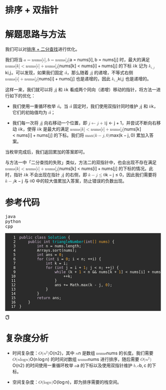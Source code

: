 <div class="react-markdown"><h1><strong>排序 + 双指针</strong></h1>
<h1><strong>解题思路与方法</strong></h1>
<p>我们可以对<a href="https://www.lintcode.com/problem/1132/solution/58468" target="_blank">排序 + 二分查找</a>进行优化。</p>
<p>我们将当 <span class="math math-inline"><span class="katex"><span class="katex-mathml"><math xmlns="http://www.w3.org/1998/Math/MathML"><semantics><mrow><mi>a</mi><mo>=</mo><mtext mathvariant="italic">nums</mtext><mo stretchy="false">[</mo><mi>i</mi><mo stretchy="false">]</mo><mo separator="true">,</mo><mi>b</mi><mo>=</mo><mtext mathvariant="italic">nums</mtext><mo stretchy="false">[</mo><mi>j</mi><mo stretchy="false">]</mo></mrow><annotation encoding="application/x-tex">a = \textit{nums}[i], b = \textit{nums}[j]</annotation></semantics></math></span><span class="katex-html" aria-hidden="true"><span class="base"><span class="strut" style="height: 0.4306em;"></span><span class="mord mathnormal">a</span><span class="mspace" style="margin-right: 0.2778em;"></span><span class="mrel">=</span><span class="mspace" style="margin-right: 0.2778em;"></span></span><span class="base"><span class="strut" style="height: 1em; vertical-align: -0.25em;"></span><span class="mord text"><span class="mord textit">nums</span></span><span class="mopen">[</span><span class="mord mathnormal">i</span><span class="mclose">]</span><span class="mpunct">,</span><span class="mspace" style="margin-right: 0.1667em;"></span><span class="mord mathnormal">b</span><span class="mspace" style="margin-right: 0.2778em;"></span><span class="mrel">=</span><span class="mspace" style="margin-right: 0.2778em;"></span></span><span class="base"><span class="strut" style="height: 1em; vertical-align: -0.25em;"></span><span class="mord text"><span class="mord textit">nums</span></span><span class="mopen">[</span><span class="mord mathnormal" style="margin-right: 0.05724em;">j</span><span class="mclose">]</span></span></span></span></span> 时，最大的满足 <span class="math math-inline"><span class="katex"><span class="katex-mathml"><math xmlns="http://www.w3.org/1998/Math/MathML"><semantics><mrow><mtext mathvariant="italic">nums</mtext><mo stretchy="false">[</mo><mi>k</mi><mo stretchy="false">]</mo><mo>&lt;</mo><mtext mathvariant="italic">nums</mtext><mo stretchy="false">[</mo><mi>i</mi><mo stretchy="false">]</mo><mo>+</mo><mtext mathvariant="italic">nums</mtext><mo stretchy="false">[</mo><mi>j</mi><mo stretchy="false">]</mo></mrow><annotation encoding="application/x-tex">\textit{nums}[k] &lt; \textit{nums}[i] + \textit{nums}[j]</annotation></semantics></math></span><span class="katex-html" aria-hidden="true"><span class="base"><span class="strut" style="height: 1em; vertical-align: -0.25em;"></span><span class="mord text"><span class="mord textit">nums</span></span><span class="mopen">[</span><span class="mord mathnormal" style="margin-right: 0.03148em;">k</span><span class="mclose">]</span><span class="mspace" style="margin-right: 0.2778em;"></span><span class="mrel">&lt;</span><span class="mspace" style="margin-right: 0.2778em;"></span></span><span class="base"><span class="strut" style="height: 1em; vertical-align: -0.25em;"></span><span class="mord text"><span class="mord textit">nums</span></span><span class="mopen">[</span><span class="mord mathnormal">i</span><span class="mclose">]</span><span class="mspace" style="margin-right: 0.2222em;"></span><span class="mbin">+</span><span class="mspace" style="margin-right: 0.2222em;"></span></span><span class="base"><span class="strut" style="height: 1em; vertical-align: -0.25em;"></span><span class="mord text"><span class="mord textit">nums</span></span><span class="mopen">[</span><span class="mord mathnormal" style="margin-right: 0.05724em;">j</span><span class="mclose">]</span></span></span></span></span> 的下标 <span class="math math-inline"><span class="katex"><span class="katex-mathml"><math xmlns="http://www.w3.org/1998/Math/MathML"><semantics><mrow><mi>k</mi></mrow><annotation encoding="application/x-tex">k</annotation></semantics></math></span><span class="katex-html" aria-hidden="true"><span class="base"><span class="strut" style="height: 0.6944em;"></span><span class="mord mathnormal" style="margin-right: 0.03148em;">k</span></span></span></span></span> 记为 <span class="math math-inline"><span class="katex"><span class="katex-mathml"><math xmlns="http://www.w3.org/1998/Math/MathML"><semantics><mrow><msub><mi>k</mi><mrow><mi>i</mi><mo separator="true">,</mo><mi>j</mi></mrow></msub></mrow><annotation encoding="application/x-tex">k_{i, j}</annotation></semantics></math></span><span class="katex-html" aria-hidden="true"><span class="base"><span class="strut" style="height: 0.9805em; vertical-align: -0.2861em;"></span><span class="mord"><span class="mord mathnormal" style="margin-right: 0.03148em;">k</span><span class="msupsub"><span class="vlist-t vlist-t2"><span class="vlist-r"><span class="vlist" style="height: 0.3117em;"><span style="top: -2.55em; margin-left: -0.0315em; margin-right: 0.05em;"><span class="pstrut" style="height: 2.7em;"></span><span class="sizing reset-size6 size3 mtight"><span class="mord mtight"><span class="mord mathnormal mtight">i</span><span class="mpunct mtight">,</span><span class="mord mathnormal mtight" style="margin-right: 0.05724em;">j</span></span></span></span></span><span class="vlist-s">​</span></span><span class="vlist-r"><span class="vlist" style="height: 0.2861em;"><span></span></span></span></span></span></span></span></span></span></span>。可以发现，如果我们固定 <span class="math math-inline"><span class="katex"><span class="katex-mathml"><math xmlns="http://www.w3.org/1998/Math/MathML"><semantics><mrow><mi>i</mi></mrow><annotation encoding="application/x-tex">i</annotation></semantics></math></span><span class="katex-html" aria-hidden="true"><span class="base"><span class="strut" style="height: 0.6595em;"></span><span class="mord mathnormal">i</span></span></span></span></span>，那么随着 <span class="math math-inline"><span class="katex"><span class="katex-mathml"><math xmlns="http://www.w3.org/1998/Math/MathML"><semantics><mrow><mi>j</mi></mrow><annotation encoding="application/x-tex">j</annotation></semantics></math></span><span class="katex-html" aria-hidden="true"><span class="base"><span class="strut" style="height: 0.854em; vertical-align: -0.1944em;"></span><span class="mord mathnormal" style="margin-right: 0.05724em;">j</span></span></span></span></span> 的递增，不等式右侧 <span class="math math-inline"><span class="katex"><span class="katex-mathml"><math xmlns="http://www.w3.org/1998/Math/MathML"><semantics><mrow><mtext mathvariant="italic">nums</mtext><mo stretchy="false">[</mo><mi>i</mi><mo stretchy="false">]</mo><mo>+</mo><mtext mathvariant="italic">nums</mtext><mo stretchy="false">[</mo><mi>j</mi><mo stretchy="false">]</mo></mrow><annotation encoding="application/x-tex">\textit{nums}[i] + \textit{nums}[j]</annotation></semantics></math></span><span class="katex-html" aria-hidden="true"><span class="base"><span class="strut" style="height: 1em; vertical-align: -0.25em;"></span><span class="mord text"><span class="mord textit">nums</span></span><span class="mopen">[</span><span class="mord mathnormal">i</span><span class="mclose">]</span><span class="mspace" style="margin-right: 0.2222em;"></span><span class="mbin">+</span><span class="mspace" style="margin-right: 0.2222em;"></span></span><span class="base"><span class="strut" style="height: 1em; vertical-align: -0.25em;"></span><span class="mord text"><span class="mord textit">nums</span></span><span class="mopen">[</span><span class="mord mathnormal" style="margin-right: 0.05724em;">j</span><span class="mclose">]</span></span></span></span></span> 也是递增的，因此 <span class="math math-inline"><span class="katex"><span class="katex-mathml"><math xmlns="http://www.w3.org/1998/Math/MathML"><semantics><mrow><msub><mi>k</mi><mrow><mi>i</mi><mo separator="true">,</mo><mi>j</mi></mrow></msub></mrow><annotation encoding="application/x-tex">k_{i, j}</annotation></semantics></math></span><span class="katex-html" aria-hidden="true"><span class="base"><span class="strut" style="height: 0.9805em; vertical-align: -0.2861em;"></span><span class="mord"><span class="mord mathnormal" style="margin-right: 0.03148em;">k</span><span class="msupsub"><span class="vlist-t vlist-t2"><span class="vlist-r"><span class="vlist" style="height: 0.3117em;"><span style="top: -2.55em; margin-left: -0.0315em; margin-right: 0.05em;"><span class="pstrut" style="height: 2.7em;"></span><span class="sizing reset-size6 size3 mtight"><span class="mord mtight"><span class="mord mathnormal mtight">i</span><span class="mpunct mtight">,</span><span class="mord mathnormal mtight" style="margin-right: 0.05724em;">j</span></span></span></span></span><span class="vlist-s">​</span></span><span class="vlist-r"><span class="vlist" style="height: 0.2861em;"><span></span></span></span></span></span></span></span></span></span></span> 也是递增的。</p>
<p>这样一来，我们就可以将 <span class="math math-inline"><span class="katex"><span class="katex-mathml"><math xmlns="http://www.w3.org/1998/Math/MathML"><semantics><mrow><mi>j</mi></mrow><annotation encoding="application/x-tex">j</annotation></semantics></math></span><span class="katex-html" aria-hidden="true"><span class="base"><span class="strut" style="height: 0.854em; vertical-align: -0.1944em;"></span><span class="mord mathnormal" style="margin-right: 0.05724em;">j</span></span></span></span></span> 和 <span class="math math-inline"><span class="katex"><span class="katex-mathml"><math xmlns="http://www.w3.org/1998/Math/MathML"><semantics><mrow><mi>k</mi></mrow><annotation encoding="application/x-tex">k</annotation></semantics></math></span><span class="katex-html" aria-hidden="true"><span class="base"><span class="strut" style="height: 0.6944em;"></span><span class="mord mathnormal" style="margin-right: 0.03148em;">k</span></span></span></span></span> 看成两个同向（递增）移动的指针，将方法一进行如下的优化：</p>
<ul>
<li>
<p>我们使用一重循环枚举 <span class="math math-inline"><span class="katex"><span class="katex-mathml"><math xmlns="http://www.w3.org/1998/Math/MathML"><semantics><mrow><mi>i</mi></mrow><annotation encoding="application/x-tex">i</annotation></semantics></math></span><span class="katex-html" aria-hidden="true"><span class="base"><span class="strut" style="height: 0.6595em;"></span><span class="mord mathnormal">i</span></span></span></span></span>。当 <span class="math math-inline"><span class="katex"><span class="katex-mathml"><math xmlns="http://www.w3.org/1998/Math/MathML"><semantics><mrow><mi>i</mi></mrow><annotation encoding="application/x-tex">i</annotation></semantics></math></span><span class="katex-html" aria-hidden="true"><span class="base"><span class="strut" style="height: 0.6595em;"></span><span class="mord mathnormal">i</span></span></span></span></span> 固定时，我们使用双指针同时维护 <span class="math math-inline"><span class="katex"><span class="katex-mathml"><math xmlns="http://www.w3.org/1998/Math/MathML"><semantics><mrow><mi>j</mi></mrow><annotation encoding="application/x-tex">j</annotation></semantics></math></span><span class="katex-html" aria-hidden="true"><span class="base"><span class="strut" style="height: 0.854em; vertical-align: -0.1944em;"></span><span class="mord mathnormal" style="margin-right: 0.05724em;">j</span></span></span></span></span> 和 <span class="math math-inline"><span class="katex"><span class="katex-mathml"><math xmlns="http://www.w3.org/1998/Math/MathML"><semantics><mrow><mi>k</mi></mrow><annotation encoding="application/x-tex">k</annotation></semantics></math></span><span class="katex-html" aria-hidden="true"><span class="base"><span class="strut" style="height: 0.6944em;"></span><span class="mord mathnormal" style="margin-right: 0.03148em;">k</span></span></span></span></span>，它们的初始值均为 <span class="math math-inline"><span class="katex"><span class="katex-mathml"><math xmlns="http://www.w3.org/1998/Math/MathML"><semantics><mrow><mi>i</mi></mrow><annotation encoding="application/x-tex">i</annotation></semantics></math></span><span class="katex-html" aria-hidden="true"><span class="base"><span class="strut" style="height: 0.6595em;"></span><span class="mord mathnormal">i</span></span></span></span></span>；</p>
</li>
<li>
<p>我们每一次将 <span class="math math-inline"><span class="katex"><span class="katex-mathml"><math xmlns="http://www.w3.org/1998/Math/MathML"><semantics><mrow><mi>j</mi></mrow><annotation encoding="application/x-tex">j</annotation></semantics></math></span><span class="katex-html" aria-hidden="true"><span class="base"><span class="strut" style="height: 0.854em; vertical-align: -0.1944em;"></span><span class="mord mathnormal" style="margin-right: 0.05724em;">j</span></span></span></span></span> 向右移动一个位置，即 <span class="math math-inline"><span class="katex"><span class="katex-mathml"><math xmlns="http://www.w3.org/1998/Math/MathML"><semantics><mrow><mi>j</mi><mo>←</mo><mi>j</mi><mo>+</mo><mn>1</mn></mrow><annotation encoding="application/x-tex">j \leftarrow j+1</annotation></semantics></math></span><span class="katex-html" aria-hidden="true"><span class="base"><span class="strut" style="height: 0.854em; vertical-align: -0.1944em;"></span><span class="mord mathnormal" style="margin-right: 0.05724em;">j</span><span class="mspace" style="margin-right: 0.2778em;"></span><span class="mrel">←</span><span class="mspace" style="margin-right: 0.2778em;"></span></span><span class="base"><span class="strut" style="height: 0.854em; vertical-align: -0.1944em;"></span><span class="mord mathnormal" style="margin-right: 0.05724em;">j</span><span class="mspace" style="margin-right: 0.2222em;"></span><span class="mbin">+</span><span class="mspace" style="margin-right: 0.2222em;"></span></span><span class="base"><span class="strut" style="height: 0.6444em;"></span><span class="mord">1</span></span></span></span></span>，并尝试不断向右移动 <span class="math math-inline"><span class="katex"><span class="katex-mathml"><math xmlns="http://www.w3.org/1998/Math/MathML"><semantics><mrow><mi>k</mi></mrow><annotation encoding="application/x-tex">k</annotation></semantics></math></span><span class="katex-html" aria-hidden="true"><span class="base"><span class="strut" style="height: 0.6944em;"></span><span class="mord mathnormal" style="margin-right: 0.03148em;">k</span></span></span></span></span>，使得 <span class="math math-inline"><span class="katex"><span class="katex-mathml"><math xmlns="http://www.w3.org/1998/Math/MathML"><semantics><mrow><mi>k</mi></mrow><annotation encoding="application/x-tex">k</annotation></semantics></math></span><span class="katex-html" aria-hidden="true"><span class="base"><span class="strut" style="height: 0.6944em;"></span><span class="mord mathnormal" style="margin-right: 0.03148em;">k</span></span></span></span></span> 是最大的满足 <span class="math math-inline"><span class="katex"><span class="katex-mathml"><math xmlns="http://www.w3.org/1998/Math/MathML"><semantics><mrow><mtext mathvariant="italic">nums</mtext><mo stretchy="false">[</mo><mi>k</mi><mo stretchy="false">]</mo><mo>&lt;</mo><mtext mathvariant="italic">nums</mtext><mo stretchy="false">[</mo><mi>i</mi><mo stretchy="false">]</mo><mo>+</mo><mtext mathvariant="italic">nums</mtext><mo stretchy="false">[</mo><mi>j</mi><mo stretchy="false">]</mo></mrow><annotation encoding="application/x-tex">\textit{nums}[k] &lt; \textit{nums}[i] + \textit{nums}[j]</annotation></semantics></math></span><span class="katex-html" aria-hidden="true"><span class="base"><span class="strut" style="height: 1em; vertical-align: -0.25em;"></span><span class="mord text"><span class="mord textit">nums</span></span><span class="mopen">[</span><span class="mord mathnormal" style="margin-right: 0.03148em;">k</span><span class="mclose">]</span><span class="mspace" style="margin-right: 0.2778em;"></span><span class="mrel">&lt;</span><span class="mspace" style="margin-right: 0.2778em;"></span></span><span class="base"><span class="strut" style="height: 1em; vertical-align: -0.25em;"></span><span class="mord text"><span class="mord textit">nums</span></span><span class="mopen">[</span><span class="mord mathnormal">i</span><span class="mclose">]</span><span class="mspace" style="margin-right: 0.2222em;"></span><span class="mbin">+</span><span class="mspace" style="margin-right: 0.2222em;"></span></span><span class="base"><span class="strut" style="height: 1em; vertical-align: -0.25em;"></span><span class="mord text"><span class="mord textit">nums</span></span><span class="mopen">[</span><span class="mord mathnormal" style="margin-right: 0.05724em;">j</span><span class="mclose">]</span></span></span></span></span> 的下标。我们将 <span class="math math-inline"><span class="katex"><span class="katex-mathml"><math xmlns="http://www.w3.org/1998/Math/MathML"><semantics><mrow><mi>max</mi><mo>⁡</mo><mo stretchy="false">(</mo><mi>k</mi><mo>−</mo><mi>j</mi><mo separator="true">,</mo><mn>0</mn><mo stretchy="false">)</mo></mrow><annotation encoding="application/x-tex">\max(k - j, 0)</annotation></semantics></math></span><span class="katex-html" aria-hidden="true"><span class="base"><span class="strut" style="height: 1em; vertical-align: -0.25em;"></span><span class="mop">max</span><span class="mopen">(</span><span class="mord mathnormal" style="margin-right: 0.03148em;">k</span><span class="mspace" style="margin-right: 0.2222em;"></span><span class="mbin">−</span><span class="mspace" style="margin-right: 0.2222em;"></span></span><span class="base"><span class="strut" style="height: 1em; vertical-align: -0.25em;"></span><span class="mord mathnormal" style="margin-right: 0.05724em;">j</span><span class="mpunct">,</span><span class="mspace" style="margin-right: 0.1667em;"></span><span class="mord">0</span><span class="mclose">)</span></span></span></span></span> 累加入答案。</p>
</li>
</ul>
<p>当枚举完成后，我们返回累加的答案即可。</p>
<p>与方法一中「二分查找的失败」类似，方法二的双指针中，也会出现不存在满足 <span class="math math-inline"><span class="katex"><span class="katex-mathml"><math xmlns="http://www.w3.org/1998/Math/MathML"><semantics><mrow><mtext mathvariant="italic">nums</mtext><mo stretchy="false">[</mo><mi>k</mi><mo stretchy="false">]</mo><mo>&lt;</mo><mtext mathvariant="italic">nums</mtext><mo stretchy="false">[</mo><mi>i</mi><mo stretchy="false">]</mo><mo>+</mo><mtext mathvariant="italic">nums</mtext><mo stretchy="false">[</mo><mi>j</mi><mo stretchy="false">]</mo></mrow><annotation encoding="application/x-tex">\textit{nums}[k] &lt; \textit{nums}[i] + \textit{nums}[j]</annotation></semantics></math></span><span class="katex-html" aria-hidden="true"><span class="base"><span class="strut" style="height: 1em; vertical-align: -0.25em;"></span><span class="mord text"><span class="mord textit">nums</span></span><span class="mopen">[</span><span class="mord mathnormal" style="margin-right: 0.03148em;">k</span><span class="mclose">]</span><span class="mspace" style="margin-right: 0.2778em;"></span><span class="mrel">&lt;</span><span class="mspace" style="margin-right: 0.2778em;"></span></span><span class="base"><span class="strut" style="height: 1em; vertical-align: -0.25em;"></span><span class="mord text"><span class="mord textit">nums</span></span><span class="mopen">[</span><span class="mord mathnormal">i</span><span class="mclose">]</span><span class="mspace" style="margin-right: 0.2222em;"></span><span class="mbin">+</span><span class="mspace" style="margin-right: 0.2222em;"></span></span><span class="base"><span class="strut" style="height: 1em; vertical-align: -0.25em;"></span><span class="mord text"><span class="mord textit">nums</span></span><span class="mopen">[</span><span class="mord mathnormal" style="margin-right: 0.05724em;">j</span><span class="mclose">]</span></span></span></span></span> 的下标的情况。此时，指针 <span class="math math-inline"><span class="katex"><span class="katex-mathml"><math xmlns="http://www.w3.org/1998/Math/MathML"><semantics><mrow><mi>k</mi></mrow><annotation encoding="application/x-tex">k</annotation></semantics></math></span><span class="katex-html" aria-hidden="true"><span class="base"><span class="strut" style="height: 0.6944em;"></span><span class="mord mathnormal" style="margin-right: 0.03148em;">k</span></span></span></span></span> 不会出现在指针 <span class="math math-inline"><span class="katex"><span class="katex-mathml"><math xmlns="http://www.w3.org/1998/Math/MathML"><semantics><mrow><mi>j</mi></mrow><annotation encoding="application/x-tex">j</annotation></semantics></math></span><span class="katex-html" aria-hidden="true"><span class="base"><span class="strut" style="height: 0.854em; vertical-align: -0.1944em;"></span><span class="mord mathnormal" style="margin-right: 0.05724em;">j</span></span></span></span></span> 的右侧，即 <span class="math math-inline"><span class="katex"><span class="katex-mathml"><math xmlns="http://www.w3.org/1998/Math/MathML"><semantics><mrow><mi>k</mi><mo>−</mo><mi>j</mi><mo>≤</mo><mn>0</mn></mrow><annotation encoding="application/x-tex">k - j \leq 0</annotation></semantics></math></span><span class="katex-html" aria-hidden="true"><span class="base"><span class="strut" style="height: 0.7778em; vertical-align: -0.0833em;"></span><span class="mord mathnormal" style="margin-right: 0.03148em;">k</span><span class="mspace" style="margin-right: 0.2222em;"></span><span class="mbin">−</span><span class="mspace" style="margin-right: 0.2222em;"></span></span><span class="base"><span class="strut" style="height: 0.854em; vertical-align: -0.1944em;"></span><span class="mord mathnormal" style="margin-right: 0.05724em;">j</span><span class="mspace" style="margin-right: 0.2778em;"></span><span class="mrel">≤</span><span class="mspace" style="margin-right: 0.2778em;"></span></span><span class="base"><span class="strut" style="height: 0.6444em;"></span><span class="mord">0</span></span></span></span></span>，因此我们需要将 <span class="math math-inline"><span class="katex"><span class="katex-mathml"><math xmlns="http://www.w3.org/1998/Math/MathML"><semantics><mrow><mi>k</mi><mo>−</mo><mi>j</mi></mrow><annotation encoding="application/x-tex">k - j</annotation></semantics></math></span><span class="katex-html" aria-hidden="true"><span class="base"><span class="strut" style="height: 0.7778em; vertical-align: -0.0833em;"></span><span class="mord mathnormal" style="margin-right: 0.03148em;">k</span><span class="mspace" style="margin-right: 0.2222em;"></span><span class="mbin">−</span><span class="mspace" style="margin-right: 0.2222em;"></span></span><span class="base"><span class="strut" style="height: 0.854em; vertical-align: -0.1944em;"></span><span class="mord mathnormal" style="margin-right: 0.05724em;">j</span></span></span></span></span> 与 <span class="math math-inline"><span class="katex"><span class="katex-mathml"><math xmlns="http://www.w3.org/1998/Math/MathML"><semantics><mrow><mn>0</mn></mrow><annotation encoding="application/x-tex">0</annotation></semantics></math></span><span class="katex-html" aria-hidden="true"><span class="base"><span class="strut" style="height: 0.6444em;"></span><span class="mord">0</span></span></span></span></span> 中的较大值累加入答案，防止错误的负数出现。</p>
<h1><strong>参考代码</strong></h1>
<pre><div class="markdown-thumbnail-wrapper" style="height: auto; max-height: unset;"><div class="wrap-vVJ8z"><div class="btns-YSYH_"><div class="btn-oMcAa" data-active="true">java</div><div class="btn-oMcAa" data-active="false">python</div><div class="btn-oMcAa" data-active="false">cpp</div></div><div class="lc-code-wrapper"><pre style="display: block; overflow-x: auto; background: rgb(43, 43, 43); color: rgb(248, 248, 242); padding: 0.5em;"><code class="language-java" style="white-space: pre;"><span class="comment linenumber react-syntax-highlighter-line-number" style="display: inline-block; min-width: 2.25em; padding-right: 1em; text-align: right; user-select: none;">1</span><span style="color: rgb(220, 198, 224);">public</span><span> </span><span class="hljs-class" style="color: rgb(220, 198, 224);">class</span><span class="hljs-class"> </span><span class="hljs-class" style="color: rgb(0, 224, 224);">Solution</span><span class="hljs-class"> </span><span>{
</span><span class="comment linenumber react-syntax-highlighter-line-number" style="display: inline-block; min-width: 2.25em; padding-right: 1em; text-align: right; user-select: none;">2</span><span>    </span><span class="hljs-function" style="color: rgb(220, 198, 224);">public</span><span class="hljs-function"> </span><span class="hljs-function" style="color: rgb(220, 198, 224);">int</span><span class="hljs-function"> </span><span class="hljs-function" style="color: rgb(0, 224, 224);">triangleNumber</span><span class="hljs-function" style="color: rgb(245, 171, 53);">(</span><span class="hljs-function" style="color: rgb(220, 198, 224);">int</span><span class="hljs-function" style="color: rgb(245, 171, 53);">[] nums)</span><span class="hljs-function"> </span><span>{
</span><span class="comment linenumber react-syntax-highlighter-line-number" style="display: inline-block; min-width: 2.25em; padding-right: 1em; text-align: right; user-select: none;">3</span><span>        </span><span style="color: rgb(220, 198, 224);">int</span><span> n = nums.length;
</span><span class="comment linenumber react-syntax-highlighter-line-number" style="display: inline-block; min-width: 2.25em; padding-right: 1em; text-align: right; user-select: none;">4</span>        Arrays.sort(nums);
<span class="comment linenumber react-syntax-highlighter-line-number" style="display: inline-block; min-width: 2.25em; padding-right: 1em; text-align: right; user-select: none;">5</span><span>        </span><span style="color: rgb(220, 198, 224);">int</span><span> ans = </span><span style="color: rgb(245, 171, 53);">0</span><span>;
</span><span class="comment linenumber react-syntax-highlighter-line-number" style="display: inline-block; min-width: 2.25em; padding-right: 1em; text-align: right; user-select: none;">6</span><span>        </span><span style="color: rgb(220, 198, 224);">for</span><span> (</span><span style="color: rgb(220, 198, 224);">int</span><span> i = </span><span style="color: rgb(245, 171, 53);">0</span><span>; i &lt; n; ++i) {
</span><span class="comment linenumber react-syntax-highlighter-line-number" style="display: inline-block; min-width: 2.25em; padding-right: 1em; text-align: right; user-select: none;">7</span><span>            </span><span style="color: rgb(220, 198, 224);">int</span><span> k = i;
</span><span class="comment linenumber react-syntax-highlighter-line-number" style="display: inline-block; min-width: 2.25em; padding-right: 1em; text-align: right; user-select: none;">8</span><span>            </span><span style="color: rgb(220, 198, 224);">for</span><span> (</span><span style="color: rgb(220, 198, 224);">int</span><span> j = i + </span><span style="color: rgb(245, 171, 53);">1</span><span>; j &lt; n; ++j) {
</span><span class="comment linenumber react-syntax-highlighter-line-number" style="display: inline-block; min-width: 2.25em; padding-right: 1em; text-align: right; user-select: none;">9</span><span>                </span><span style="color: rgb(220, 198, 224);">while</span><span> (k + </span><span style="color: rgb(245, 171, 53);">1</span><span> &lt; n &amp;&amp; nums[k + </span><span style="color: rgb(245, 171, 53);">1</span><span>] &lt; nums[i] + nums[j]) {
</span><span class="comment linenumber react-syntax-highlighter-line-number" style="display: inline-block; min-width: 2.25em; padding-right: 1em; text-align: right; user-select: none;">10</span>                    ++k;
<span class="comment linenumber react-syntax-highlighter-line-number" style="display: inline-block; min-width: 2.25em; padding-right: 1em; text-align: right; user-select: none;">11</span>                }
<span class="comment linenumber react-syntax-highlighter-line-number" style="display: inline-block; min-width: 2.25em; padding-right: 1em; text-align: right; user-select: none;">12</span><span>                ans += Math.max(k - j, </span><span style="color: rgb(245, 171, 53);">0</span><span>);
</span><span class="comment linenumber react-syntax-highlighter-line-number" style="display: inline-block; min-width: 2.25em; padding-right: 1em; text-align: right; user-select: none;">13</span>            }
<span class="comment linenumber react-syntax-highlighter-line-number" style="display: inline-block; min-width: 2.25em; padding-right: 1em; text-align: right; user-select: none;">14</span>        }
<span class="comment linenumber react-syntax-highlighter-line-number" style="display: inline-block; min-width: 2.25em; padding-right: 1em; text-align: right; user-select: none;">15</span><span>        </span><span style="color: rgb(220, 198, 224);">return</span><span> ans;
</span><span class="comment linenumber react-syntax-highlighter-line-number" style="display: inline-block; min-width: 2.25em; padding-right: 1em; text-align: right; user-select: none;">16</span>    }
<span class="comment linenumber react-syntax-highlighter-line-number" style="display: inline-block; min-width: 2.25em; padding-right: 1em; text-align: right; user-select: none;">17</span>}</code></pre><div class="code-block-buttons"><span title="Copy Code" class="code-block-copy-button"><span role="img" aria-label="copy" class="anticon anticon-copy"><svg viewBox="64 64 896 896" focusable="false" data-icon="copy" width="1em" height="1em" fill="currentColor" aria-hidden="true"><path d="M832 64H296c-4.4 0-8 3.6-8 8v56c0 4.4 3.6 8 8 8h496v688c0 4.4 3.6 8 8 8h56c4.4 0 8-3.6 8-8V96c0-17.7-14.3-32-32-32zM704 192H192c-17.7 0-32 14.3-32 32v530.7c0 8.5 3.4 16.6 9.4 22.6l173.3 173.3c2.2 2.2 4.7 4 7.4 5.5v1.9h4.2c3.5 1.3 7.2 2 11 2H704c17.7 0 32-14.3 32-32V224c0-17.7-14.3-32-32-32zM350 856.2L263.9 770H350v86.2zM664 888H414V746c0-22.1-17.9-40-40-40H232V264h432v624z"></path></svg></span></span></div></div></div></div></pre>
<h1><strong>复杂度分析</strong></h1>
<ul>
<li>
<p>时间复杂度：<span class="math math-inline"><span class="katex"><span class="katex-mathml"><math xmlns="http://www.w3.org/1998/Math/MathML"><semantics><mrow><mi>O</mi><mo stretchy="false">(</mo><msup><mi>n</mi><mn>2</mn></msup><mo stretchy="false">)</mo></mrow><annotation encoding="application/x-tex">O(n^2)</annotation></semantics></math></span><span class="katex-html" aria-hidden="true"><span class="base"><span class="strut" style="height: 1.0641em; vertical-align: -0.25em;"></span><span class="mord mathnormal" style="margin-right: 0.02778em;">O</span><span class="mopen">(</span><span class="mord"><span class="mord mathnormal">n</span><span class="msupsub"><span class="vlist-t"><span class="vlist-r"><span class="vlist" style="height: 0.8141em;"><span style="top: -3.063em; margin-right: 0.05em;"><span class="pstrut" style="height: 2.7em;"></span><span class="sizing reset-size6 size3 mtight"><span class="mord mtight">2</span></span></span></span></span></span></span></span><span class="mclose">)</span></span></span></span></span>，其中 <span class="math math-inline"><span class="katex"><span class="katex-mathml"><math xmlns="http://www.w3.org/1998/Math/MathML"><semantics><mrow><mi>n</mi></mrow><annotation encoding="application/x-tex">n</annotation></semantics></math></span><span class="katex-html" aria-hidden="true"><span class="base"><span class="strut" style="height: 0.4306em;"></span><span class="mord mathnormal">n</span></span></span></span></span> 是数组 <span class="math math-inline"><span class="katex"><span class="katex-mathml"><math xmlns="http://www.w3.org/1998/Math/MathML"><semantics><mrow><mtext mathvariant="italic">nums</mtext></mrow><annotation encoding="application/x-tex">\textit{nums}</annotation></semantics></math></span><span class="katex-html" aria-hidden="true"><span class="base"><span class="strut" style="height: 0.4306em;"></span><span class="mord text"><span class="mord textit">nums</span></span></span></span></span></span> 的长度。我们需要 <span class="math math-inline"><span class="katex"><span class="katex-mathml"><math xmlns="http://www.w3.org/1998/Math/MathML"><semantics><mrow><mi>O</mi><mo stretchy="false">(</mo><mi>n</mi><mi>log</mi><mo>⁡</mo><mi>n</mi><mo stretchy="false">)</mo></mrow><annotation encoding="application/x-tex">O(n \log n)</annotation></semantics></math></span><span class="katex-html" aria-hidden="true"><span class="base"><span class="strut" style="height: 1em; vertical-align: -0.25em;"></span><span class="mord mathnormal" style="margin-right: 0.02778em;">O</span><span class="mopen">(</span><span class="mord mathnormal">n</span><span class="mspace" style="margin-right: 0.1667em;"></span><span class="mop">lo<span style="margin-right: 0.01389em;">g</span></span><span class="mspace" style="margin-right: 0.1667em;"></span><span class="mord mathnormal">n</span><span class="mclose">)</span></span></span></span></span> 的时间对数组 <span class="math math-inline"><span class="katex"><span class="katex-mathml"><math xmlns="http://www.w3.org/1998/Math/MathML"><semantics><mrow><mtext mathvariant="italic">nums</mtext></mrow><annotation encoding="application/x-tex">\textit{nums}</annotation></semantics></math></span><span class="katex-html" aria-hidden="true"><span class="base"><span class="strut" style="height: 0.4306em;"></span><span class="mord text"><span class="mord textit">nums</span></span></span></span></span></span> 进行排序，随后需要 <span class="math math-inline"><span class="katex"><span class="katex-mathml"><math xmlns="http://www.w3.org/1998/Math/MathML"><semantics><mrow><mi>O</mi><mo stretchy="false">(</mo><msup><mi>n</mi><mn>2</mn></msup><mo stretchy="false">)</mo></mrow><annotation encoding="application/x-tex">O(n^2)</annotation></semantics></math></span><span class="katex-html" aria-hidden="true"><span class="base"><span class="strut" style="height: 1.0641em; vertical-align: -0.25em;"></span><span class="mord mathnormal" style="margin-right: 0.02778em;">O</span><span class="mopen">(</span><span class="mord"><span class="mord mathnormal">n</span><span class="msupsub"><span class="vlist-t"><span class="vlist-r"><span class="vlist" style="height: 0.8141em;"><span style="top: -3.063em; margin-right: 0.05em;"><span class="pstrut" style="height: 2.7em;"></span><span class="sizing reset-size6 size3 mtight"><span class="mord mtight">2</span></span></span></span></span></span></span></span><span class="mclose">)</span></span></span></span></span> 的时间使用一重循环枚举 <span class="math math-inline"><span class="katex"><span class="katex-mathml"><math xmlns="http://www.w3.org/1998/Math/MathML"><semantics><mrow><mi>a</mi></mrow><annotation encoding="application/x-tex">a</annotation></semantics></math></span><span class="katex-html" aria-hidden="true"><span class="base"><span class="strut" style="height: 0.4306em;"></span><span class="mord mathnormal">a</span></span></span></span></span> 的下标以及使用双指针维护 <span class="math math-inline"><span class="katex"><span class="katex-mathml"><math xmlns="http://www.w3.org/1998/Math/MathML"><semantics><mrow><mi>b</mi><mo separator="true">,</mo><mi>c</mi></mrow><annotation encoding="application/x-tex">b, c</annotation></semantics></math></span><span class="katex-html" aria-hidden="true"><span class="base"><span class="strut" style="height: 0.8889em; vertical-align: -0.1944em;"></span><span class="mord mathnormal">b</span><span class="mpunct">,</span><span class="mspace" style="margin-right: 0.1667em;"></span><span class="mord mathnormal">c</span></span></span></span></span> 的下标。</p>
</li>
<li>
<p>空间复杂度：<span class="math math-inline"><span class="katex"><span class="katex-mathml"><math xmlns="http://www.w3.org/1998/Math/MathML"><semantics><mrow><mi>O</mi><mo stretchy="false">(</mo><mi>log</mi><mo>⁡</mo><mi>n</mi><mo stretchy="false">)</mo></mrow><annotation encoding="application/x-tex">O(\log n)</annotation></semantics></math></span><span class="katex-html" aria-hidden="true"><span class="base"><span class="strut" style="height: 1em; vertical-align: -0.25em;"></span><span class="mord mathnormal" style="margin-right: 0.02778em;">O</span><span class="mopen">(</span><span class="mop">lo<span style="margin-right: 0.01389em;">g</span></span><span class="mspace" style="margin-right: 0.1667em;"></span><span class="mord mathnormal">n</span><span class="mclose">)</span></span></span></span></span>，即为排序需要的栈空间。</p>
</li>
</ul></div>